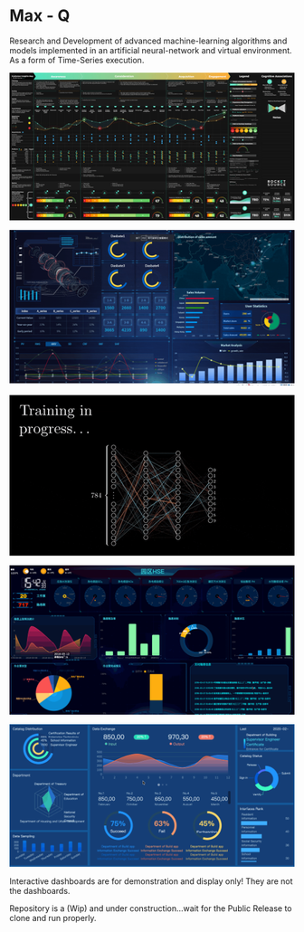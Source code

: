 # Max - Q    
Research and Development of advanced machine-learning algorithms and models implemented
in an artificial neural-network and virtual environment.  As a form of Time-Series execution.

<p align="center">
  <img src="CIM_animted_-4.gif" alt="demo" />
</p>

<p align="center">
  <img src="hzjh3zjk.gif" alt="demo" />
</p>


<p align="center">
  <img src="BitesizedWeeBlacklemur-max-1mb.gif" alt="demo" />
</p>

<p align="center">
  <img src="1_Qd3LS4-aq7CvG-oIXlhi2A.gif" alt="demo" />
</p>

<p align="center">
  <img src="smart-city.gif" alt="demo" />
</p>


Interactive dashboards are for demonstration and display only! They are not the dashboards.

Repository is a (Wip) and under construction...wait for the Public Release to clone and run properly. 
